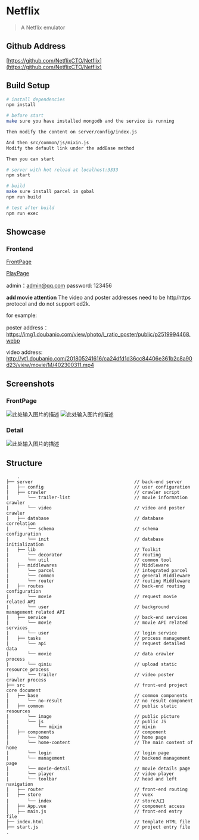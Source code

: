﻿# Netflix

> A Netflix emulator

## Github Address
[https://github.com/NetflixCTO/Netflix](https://github.com/NetflixCTO/Netflix)

## Build Setup

``` bash
# install dependencies
npm install

# before start
make sure you have installed mongodb and the service is running

Then modify the content on server/config/index.js

And then src/common/js/mixin.js
Modify the default link under the addBase method

Then you can start

# server with hot reload at localhost:3333
npm start

# build
make sure install parcel in gobal
npm run build

# test after build
npm run exec
```

## Showcase
### Frontend
[FrontPage][1]

[PlayPage][2]

admin：admin@qq.com
password: 123456

**add movie attention**
The video and poster addresses need to be http/https protocol and do not support ed2k.

for example:

poster address：
https://img1.doubanio.com/view/photo/l_ratio_poster/public/p2519994468.webp

video address:
http://vt1.doubanio.com/201805241616/ca24dfd1d36cc84406e361b2c8a90d23/view/movie/M/402300311.mp4


## Screenshots
### FrontPage
![此处输入图片的描述][3]
![此处输入图片的描述][6]
### Detail
![此处输入图片的描述][7]


## Structure
```
    .
├── server                                      // back-end server
|   ├── config                                  // user configuration
|   ├── crawler                                 // crawler script
|       └── trailer-list                        // movie information crawler
|       └── video                               // video and poster crawler
|   ├── database                                // database correlation
|       └── schema                              // schema configuration
|       └── init                                // database initialization
|   ├── lib                                     // Toolkit
|       └── decorator                           // routing
|       └── util                                // common tool
|   ├── middlewares                             // Middleware
|       └── parcel                              // integrated parcel
|       └── common                              // general Middleware
|       └── router                              // routing Middleware
|   ├── routes                                  // back-end routing configuration
|       └── movie                               // request movie related API
|       └── user                                // background management related API
|   ├── service                                 // back-end services
|       └── movie                               // movie API related services
|       └── user                                // login service
|   ├── tasks                                   // process management
|       └── api                                 // request detailed data
|       └── movie                               // data crawler process
|       └── qiniu                               // upload static resource process
|       └── trailer                             // video poster crawler process
├── src                                         // front-end project core document
│   ├── base                                    // common components
|       └── no-result                           // no result component
│   ├── common                                  // public static resources
|       └── image                               // public picture
|       └── js                                  // public JS
|           └── mixin                           // mixin
│   ├── components                              // component
|       └── home                                // home page
|       └── home-content                        // The main content of home
|       └── login                               // login page
|       └── management                          // backend management page
|       └── movie-detail                        // movie details page
|       └── player                              // video player
|       └── toolbar                             // head and left navigation
|   ├── router                                  // front-end routing
|   ├── store                                   // vuex
|       └── index                               // store入口
│   ├── App.vue                                 // component access
│   ├── main.js                                 // front-end entry file
├── index.html                                  // template HTML file
├── start.js                                    // project entry file
.

```


  [1]: https://daxiv.com/
  [2]: https://daxiv.com/detail/5bc28a71f758a50006137653
  [3]: https://github.com/NetflixCTO/Netflix/raw/master/image/2.png
  [6]: https://github.com/NetflixCTO/Netflix/raw/master/image/3.png
  [7]: https://github.com/NetflixCTO/Netflix/raw/master/image/1.png

